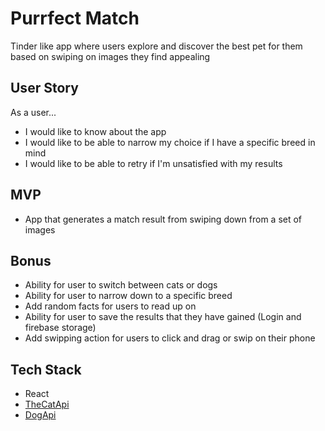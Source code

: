 # Purrfect Match
Tinder like app where users explore and discover the best pet for them based on swiping on images they find appealing

## User Story
As a user...
* I would like to know about the app
* I would like to be able to narrow my choice if I have a specific breed in mind
* I would like to be able to retry if I'm unsatisfied with my results

## MVP
* App that generates a match result from swiping down from a set of images

## Bonus
* Ability for user to switch between cats or dogs
* Ability for user to narrow down to a specific breed
* Add random facts for users to read up on
* Ability for user to save the results that they have gained (Login and firebase storage)
* Add swipping action for users to click and drag or swip on their phone

## Tech Stack
* React
* [TheCatApi](https://docs.thecatapi.com/)
* [DogApi](https://dog.ceo/dog-api/)
<!-- * [RandomDog](https://random.dog/) -->
